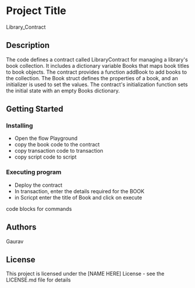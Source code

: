 # Project Title

Library_Contract

## Description

The code defines a contract called LibraryContract for managing a library's book collection. It includes a dictionary variable Books that maps book titles to book objects. The contract provides a function addBook to add books to the collection. The Book struct defines the properties of a book, and an initializer is used to set the values. The contract's initialization function sets the initial state with an empty Books dictionary.



## Getting Started

### Installing

*  Open the flow Playground
*  copy the book code to the contract
*  copy transaction code to transaction 
*  copy script code to script 

### Executing program

* Deploy the contract
* In transaction, enter the details required for the BOOK
* in Scricpt enter the title of Book and click on execute

code blocks for commands




## Authors

Gaurav


## License

This project is licensed under the [NAME HERE] License - see the LICENSE.md file for details
